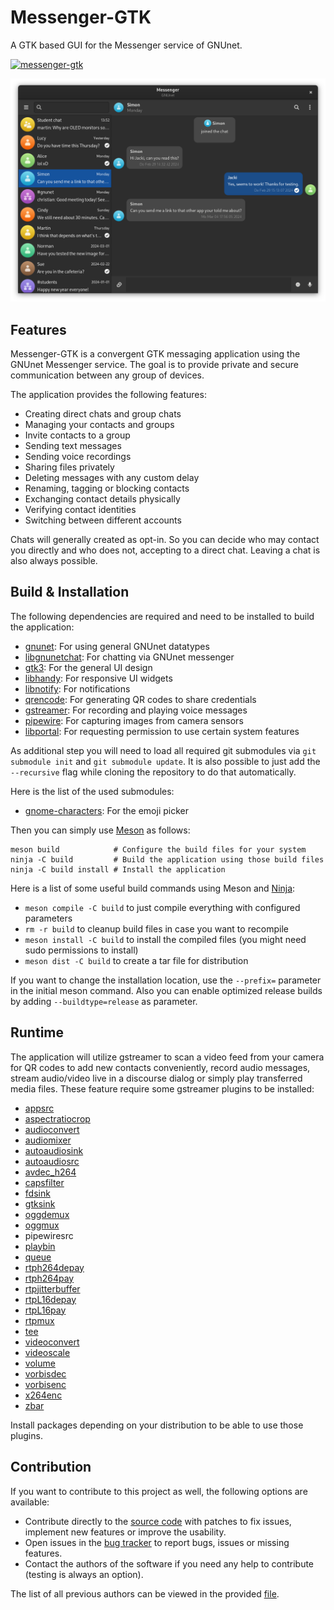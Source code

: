 # Messenger-GTK

A GTK based GUI for the Messenger service of GNUnet.

[![messenger-gtk](https://snapcraft.io/messenger-gtk/badge.svg)](https://snapcraft.io/messenger-gtk)

![Overview of the application](screenshots/messenger.png "Overview of the application")

## Features

Messenger-GTK is a convergent GTK messaging application using the GNUnet Messenger service. The goal is to provide private and secure communication between any group of devices.

The application provides the following features:

 - Creating direct chats and group chats
 - Managing your contacts and groups
 - Invite contacts to a group
 - Sending text messages
 - Sending voice recordings
 - Sharing files privately
 - Deleting messages with any custom delay
 - Renaming, tagging or blocking contacts
 - Exchanging contact details physically
 - Verifying contact identities
 - Switching between different accounts

Chats will generally created as opt-in. So you can decide who may contact you directly and who does not, accepting to a direct chat. Leaving a chat is also always possible.

## Build & Installation

The following dependencies are required and need to be installed to build the application:

 - [gnunet](https://git.gnunet.org/gnunet.git/): For using general GNUnet datatypes
 - [libgnunetchat](https://git.gnunet.org/libgnunetchat.git/): For chatting via GNUnet messenger
 - [gtk3](https://gitlab.gnome.org/GNOME/gtk): For the general UI design
 - [libhandy](https://gitlab.gnome.org/GNOME/libhandy): For responsive UI widgets
 - [libnotify](https://gitlab.gnome.org/GNOME/libnotify): For notifications
 - [qrencode](https://github.com/fukuchi/libqrencode): For generating QR codes to share credentials
 - [gstreamer](https://gitlab.freedesktop.org/gstreamer): For recording and playing voice messages
 - [pipewire](https://gitlab.freedesktop.org/pipewire/pipewire): For capturing images from camera sensors
 - [libportal](https://github.com/flatpak/libportal): For requesting permission to use certain system features

As additional step you will need to load all required git submodules via `git submodule init` and `git submodule update`. It is also possible to just add the `--recursive` flag while cloning the repository to do that automatically.

Here is the list of the used submodules:

 - [gnome-characters](https://gitlab.gnome.org/GNOME/gnome-characters): For the emoji picker

Then you can simply use [Meson](https://mesonbuild.com/) as follows:
```
meson build            # Configure the build files for your system
ninja -C build         # Build the application using those build files
ninja -C build install # Install the application
```

Here is a list of some useful build commands using Meson and [Ninja](https://ninja-build.org/):

 - `meson compile -C build` to just compile everything with configured parameters
 - `rm -r build` to cleanup build files in case you want to recompile
 - `meson install -C build` to install the compiled files (you might need sudo permissions to install)
 - `meson dist -C build` to create a tar file for distribution

If you want to change the installation location, use the `--prefix=` parameter in the initial meson command. Also you can enable optimized release builds by adding `--buildtype=release` as parameter.

## Runtime

The application will utilize gstreamer to scan a video feed from your camera for QR codes to add new contacts conveniently, record audio messages, stream audio/video live in a discourse dialog or simply play transferred media files. These feature require some gstreamer plugins to be installed:

 - [appsrc](https://gstreamer.freedesktop.org/documentation/app/appsrc.html?gi-language=c)
 - [aspectratiocrop](https://gstreamer.freedesktop.org/documentation/videocrop/aspectratiocrop.html?gi-language=c)
 - [audioconvert](https://gstreamer.freedesktop.org/documentation/audioconvert/index.html?gi-language=c)
 - [audiomixer](https://gstreamer.freedesktop.org/documentation/audiomixer/audiomixer.html?gi-language=c)
 - [autoaudiosink](https://gstreamer.freedesktop.org/documentation/autodetect/autoaudiosink.html?gi-language=c)
 - [autoaudiosrc](https://gstreamer.freedesktop.org/documentation/autodetect/autoaudiosrc.html?gi-language=c)
 - [avdec_h264](https://gstreamer.freedesktop.org/documentation/libav/avdec_h264.html?gi-language=c)
 - [capsfilter](https://gstreamer.freedesktop.org/documentation/coreelements/capsfilter.html?gi-language=c)
 - [fdsink](https://gstreamer.freedesktop.org/documentation/coreelements/fdsink.html?gi-language=c)
 - [gtksink](https://gstreamer.freedesktop.org/documentation/gtk/gtksink.html?gi-language=c)
 - [oggdemux](https://gstreamer.freedesktop.org/documentation/ogg/oggdemux.html?gi-language=c)
 - [oggmux](https://gstreamer.freedesktop.org/documentation/ogg/oggmux.html?gi-language=c)
 - pipewiresrc
 - [playbin](https://gstreamer.freedesktop.org/documentation/playback/playbin.html?gi-language=c)
 - [queue](https://gstreamer.freedesktop.org/documentation/coreelements/queue.html?gi-language=c)
 - [rtph264depay](https://gstreamer.freedesktop.org/documentation/rtp/rtph264depay.html?gi-language=c)
 - [rtph264pay](https://gstreamer.freedesktop.org/documentation/rtp/rtph264pay.html?gi-language=c)
 - [rtpjitterbuffer](https://gstreamer.freedesktop.org/documentation/rtpmanager/rtpjitterbuffer.html?gi-language=c)
 - [rtpL16depay](https://gstreamer.freedesktop.org/documentation/rtp/rtpL16depay.html?gi-language=c)
 - [rtpL16pay](https://gstreamer.freedesktop.org/documentation/rtp/rtpL16pay.html?gi-language=c)
 - [rtpmux](https://gstreamer.freedesktop.org/documentation/rtpmanager/rtpmux.html?gi-language=c)
 - [tee](https://gstreamer.freedesktop.org/documentation/coreelements/tee.html?gi-language=c)
 - [videoconvert](https://gstreamer.freedesktop.org/documentation/videoconvertscale/videoconvert.html?gi-language=c)
 - [videoscale](https://gstreamer.freedesktop.org/documentation/videoconvertscale/videoscale.html?gi-language=c)
 - [volume](https://gstreamer.freedesktop.org/documentation/volume/index.html?gi-language=c)
 - [vorbisdec](https://gstreamer.freedesktop.org/documentation/vorbis/vorbisdec.html?gi-language=c)
 - [vorbisenc](https://gstreamer.freedesktop.org/documentation/vorbis/vorbisenc.html?gi-language=c)
 - [x264enc](https://gstreamer.freedesktop.org/documentation/x264/index.html?gi-language=c)
 - [zbar](https://gstreamer.freedesktop.org/documentation/zbar/index.html?gi-language=c)

Install packages depending on your distribution to be able to use those plugins.

## Contribution

If you want to contribute to this project as well, the following options are available:

 * Contribute directly to the [source code](https://git.gnunet.org/messenger-gtk.git/) with patches to fix issues, implement new features or improve the usability.
 * Open issues in the [bug tracker](https://bugs.gnunet.org/bug_report_page.php) to report bugs, issues or missing features.
 * Contact the authors of the software if you need any help to contribute (testing is always an option).

The list of all previous authors can be viewed in the provided [file](AUTHORS).
